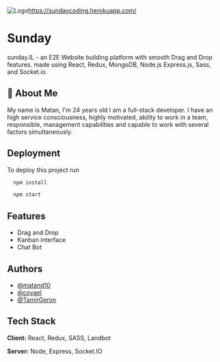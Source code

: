 
![Logo](https://res.cloudinary.com/dxpb15pfo/image/upload/v1659367021/Sunday_j9rira.png)https://sundaycoding.herokuapp.com/


# Sunday

sunday.IL - an E2E Website building platform with smooth Drag and Drop features.
 made using React, Redux, MongoDB, Node.js Express.js, Sass, and Socket.io.

## 🚀 About Me
My name is Matan, I'm 24 years old I am a full-stack developer. I have an high service consciousness, highly motivated, ability to work in a team,
responsible, management capabilities and capable to work with several
factors simultaneously.



## Deployment

To deploy this project run

```bash
  npm install
```
```bash
  npm start
```


## Features

- Drag and Drop
- Kanban interface
- Chat Bot


## Authors

- [@matand10](https://github.com/matand10)
- [@coyael](https://github.com/coyael)
- [@TamirGeron](https://github.com/TamirGeron)


## Tech Stack

**Client:** React, Redux, SASS, Landbot

**Server:** Node, Express, Socket.IO
